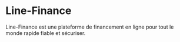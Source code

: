 # Line-Finance
Line-Finance est une plateforme de financement en ligne pour tout le monde rapide fiable et sécuriser.
